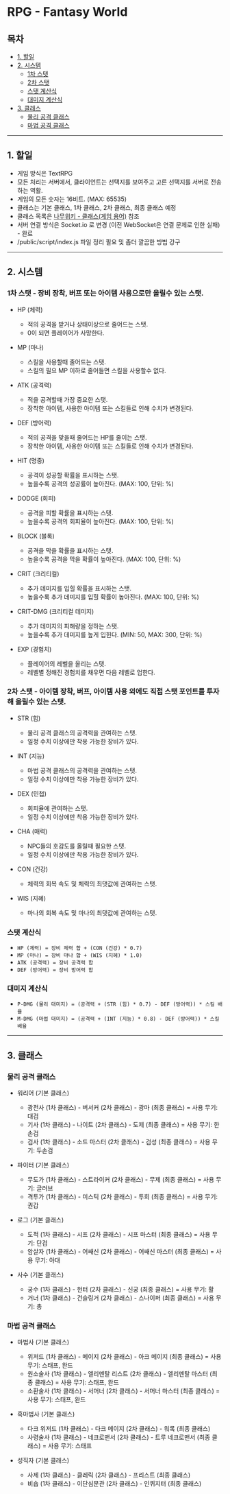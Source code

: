 # RPG - Fantasy World

## 목차
* [1. 할일](#1-할일)
* [2. 시스템](#2-시스템)
    - [1차 스탯](#1차-스탯)
    - [2차 스탯](#2차-스탯)
    - [스탯 계산식](#스탯-계산식)
    - [대미지 계산식](#대미지-계산식)
* [3. 클래스](#3-클래스)
    - [물리 공격 클래스](#물리-공격-클래스)
    - [마법 공격 클래스](#마법-공격-클래스)

---

## 1. 할일
* 게임 방식은 TextRPG
* 모든 처리는 서버에서, 클라이언트는 선택지를 보여주고 고른 선택지를 서버로 전송하는 역활.
* 게임의 모든 숫자는 16비트. (MAX: 65535)
* 클래스는 기본 클래스, 1차 클래스, 2차 클래스, 최종 클래스 예정
* 클래스 목록은 [나무위키 - 클래스(게임 용어)](https://namu.wiki/w/%ED%81%B4%EB%9E%98%EC%8A%A4(%EA%B2%8C%EC%9E%84%20%EC%9A%A9%EC%96%B4)) 참조
* 서버 연결 방식은 Socket.io 로 변경 (이전 WebSocket은 연결 문제로 인한 실패) - 완료
* /public/script/index.js 파일 정리 필요 및 좀더 깔끔한 방법 강구
---

## 2. 시스템

### 1차 스탯 - 장비 장착, 버프 또는 아이템 사용으로만 올릴수 있는 스탯.
* HP (체력)
    * 적의 공격을 받거나 상태이상으로 줄어드는 스탯.
    * 0이 되면 플레이어가 사망한다.  
  
* MP (마나)
    * 스킬을 사용할때 줄어드는 스탯.
    * 스킬의 필요 MP 이하로 줄어들면 스킬을 사용할수 없다.  

* ATK (공격력)
    * 적을 공격할때 가장 중요한 스탯.
    * 장착한 아이템, 사용한 아이템 또는 스킬들로 인해 수치가 변경된다.  

* DEF (방어력)
    * 적의 공격을 맞을때 줄어드는 HP를 줄이는 스탯.
    * 장착한 아이템, 사용한 아이템 또는 스킬들로 인해 수치가 변경된다.  

* HIT (명중)
    * 공격이 성공할 확률을 표시하는 스탯.
    * 높을수록 공격의 성공률이 높아진다. (MAX: 100, 단위: %)  

* DODGE (회피)
    * 공격을 피할 확률을 표시하는 스탯.
    * 높을수록 공격의 회피율이 높아진다. (MAX: 100, 단위: %)  

* BLOCK (블록)
    * 공격을 막을 확률을 표시하는 스탯.
    * 높을수록 공격을 막을 확률이 높아진다. (MAX: 100, 단위: %)  
    
* CRIT (크리티컬)
    * 추가 데미지를 입힐 확률을 표시하는 스탯.
    * 높을수록 추가 데미지를 입힐 확률이 높아진다. (MAX: 100, 단위: %)  

* CRIT-DMG (크리티컬 데미지)
    * 추가 데미지의 피해량을 정하는 스탯.
    * 높을수록 추가 데미지를 높게 입힌다. (MIN: 50, MAX: 300, 단위: %)  

* EXP (경험치)
    * 플레이어의 레벨을 올리는 스탯.
    * 레벨별 정해진 경험치를 채우면 다음 레벨로 업한다.  

### 2차 스탯 - 아이템 장착, 버프, 아이템 사용 외에도 직접 스탯 포인트를 투자해 올릴수 있는 스탯.
* STR (힘)
    * 물리 공격 클래스의 공격력을 관여하는 스탯.
    * 일정 수치 이상에만 착용 가능한 장비가 있다.

* INT (지능)
    * 마법 공격 클래스의 공격력을 관여하는 스탯.
    * 일정 수치 이상에만 착용 가능한 장비가 있다.

* DEX (민첩)
    * 회피율에 관여하는 스탯.
    * 일정 수치 이상에만 착용 가능한 장비가 있다.

* CHA (매력)
    * NPC들의 호감도를 올릴때 필요한 스탯.
    * 일정 수치 이상에만 착용 가능한 장비가 있다.

* CON (건강)
    * 체력의 회복 속도 및 체력의 최댓값에 관여하는 스탯.

* WIS (지혜)
    * 마나의 회복 속도 및 마나의 최댓값에 관여하는 스탯.

### 스탯 계산식
* `HP (체력) = 장비 체력 합 + (CON (건강) * 0.7)`
* `MP (마나) = 장비 마나 합 + (WIS (지혜) * 1.0)`
* `ATK (공격력) = 장비 공격력 합`
* `DEF (방어력) = 장비 방어력 합`

### 대미지 계산식
* `P-DMG (물리 대미지) = (공격력 + (STR (힘) * 0.7) - DEF (방어력)) * 스킬 배율`
* `M-DMG (마법 대미지) = (공격력 + (INT (지능) * 0.8) - DEF (방어력)) * 스킬 배율`
---

## 3. 클래스

### 물리 공격 클래스
* 워리어 (기본 클래스)
    * 광전사 (1차 클래스) - 버서커 (2차 클래스) - 광마 (최종 클래스) = 사용 무기: 대검
    * 기사 (1차 클래스) - 나이트 (2차 클래스) - 도제 (최종 클래스) = 사용 무기: 한손검
    * 검사 (1차 클래스) - 소드 마스터 (2차 클래스) - 검성 (최종 클래스) = 사용 무기: 두손검

* 파이터 (기본 클래스)
    * 무도가 (1차 클래스) - 스트라이커 (2차 클래스) - 무제 (최종 클래스) = 사용 무기: 글러브
    * 격투가 (1차 클래스) - 미스틱 (2차 클래스) - 투희 (최종 클래스) = 사용 무기: 권갑

* 로그 (기본 클래스)
    * 도적 (1차 클래스) - 시프 (2차 클래스) - 시프 마스터 (최종 클래스) = 사용 무기: 단검
    * 암살자 (1차 클래스) - 어쌔신 (2차 클래스) - 어쌔신 마스터 (최종 클래스) = 사용 무기: 아대

* 사수 (기본 클래스)
    * 궁수 (1차 클래스) - 헌터 (2차 클래스) - 신궁 (최종 클래스) = 사용 무기: 활
    * 거너 (1차 클래스) - 건슬링거 (2차 클래스) - 스나이퍼 (최종 클래스) = 사용 무기: 총

### 마법 공격 클래스
* 마법사 (기본 클래스)
    * 위저드 (1차 클래스) - 메이지 (2차 클래스) - 아크 메이지 (최종 클래스) = 사용 무기: 스태프, 완드
    * 원소술사 (1차 클래스) - 엘리멘탈 리스트 (2차 클래스) - 엘리멘탈 마스터 (최종 클래스) = 사용 무기: 스태프, 완드
    * 소환술사 (1차 클래스) - 서머너 (2차 클래스) - 서머너 마스터 (최종 클래스) = 사용 무기: 스태프, 완드

* 흑마법사 (기본 클래스)
    * 다크 위저드 (1차 클래스) - 다크 메이지 (2차 클래스) - 워록 (최종 클래스)
    * 사령술사 (1차 클래스) - 네크로맨서 (2차 클래스) - 트루 네크로맨서 (최종 클래스) = 사용 무기: 스태프

* 성직자 (기본 클래스)
    * 사제 (1차 클래스) - 클레릭 (2차 클래스) - 프리스트 (최종 클래스)
    * 비숍 (1차 클래스) - 이단심문관 (2차 클래스) - 인퀴지터 (최종 클래스)
